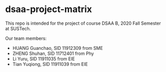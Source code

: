 # dsaa-project-matrix

This repo is intended for the project of course DSAA B, 2020 Fall Semester at SUSTech.

Our team members:

- HUANG Guanchao, SID 11912309 from SME
- ZHENG Shuhan, SID 11712401 from Phy
- Li Yuru, SID 11911035 from EIE
- Tian Yuqiong, SID 11911039 from EIE
